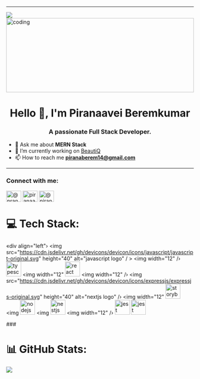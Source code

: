 

---
[![](https://visitcount.itsvg.in/api?id=berem1809&icon=0&color=0)](https://visitcount.itsvg.in)
<img src="https://media0.giphy.com/media/26tn33aiTi1jkl6H6/giphy.gif" width="100%" height="200px" alt="coding" />

<h1 align="center">Hello 👋, I'm Piranaavei Beremkumar</h1>
<h3 align="center">A passionate Full Stack Developer.</h3>





- 💬 Ask me about **MERN Stack**
- 🔭 I’m currently working on [BeautiQ](https://github.com/BeautiQ-Web-Development)
- 📫 How to reach me **piranaberem14@gmail.com**

---

### Connect with me:
<p align="left">
<a href="https://dev.to/@pranav_09" target="blank"><img align="center" src="https://raw.githubusercontent.com/rahuldkjain/github-profile-readme-generator/master/src/images/icons/Social/devto.svg" alt="@pranav_09" height="30" width="40" /></a>
<a href="https://linkedin.com/in/piranaavei beremkumar" target="blank"><img align="center" src="https://raw.githubusercontent.com/rahuldkjain/github-profile-readme-generator/master/src/images/icons/Social/linked-in-alt.svg" alt="piranaavei beremkumar" height="30" width="40" /></a>
<a href="https://medium.com/@piranaavei beremkumar" target="blank"><img align="center" src="https://raw.githubusercontent.com/rahuldkjain/github-profile-readme-generator/master/src/images/icons/Social/medium.svg" alt="@piranaavei beremkumar" height="30" width="40" /></a>
</p>


# 💻 Tech Stack:
###
«div align="left"›
<img src="https://cdn.jsdelivr.net/gh/devicons/devicon/icons/javascript/javascript-original.svg" height="40" alt="javascript logo" / >
<img width="12" /›
<img src="https://cdn.jsdelivr.net/gh/devicons/devicon/icons/typescript/typescript-original.svg" height="40" alt="typescript logo" />
<img width="12"
<img src="https://cdn.jsdelivr.net/gh/devicons/devicon/icons/react/react-original.svg" height="40" alt="react logo" />
<img width="12" /›
<img
src="https://cdn.jsdelivr.net/gh/devicons/devicon/icons/expressjs/expressjs-original.svg" height="40" alt="nextjs logo" /›
<img width="12"
<img
src="https://cdn.jsdelivr.net/gh/devicons/devicon/icons/electronjs/electronjs-original.svg" height="40" alt="storybook logo" />
<img
<img
src="https://cdn.jsdelivr.net/gh/devicons/devicon/icons/nodejs/nodejs-original.svg" height="40" alt="nodejs logo" />
<img
<img
src="https://cdn.jsdelivr.net/gh/devicons/devicon/icons/java/java-original.svg" height="40" alt="nestjs logo" />
<img
width="12" /›
<img
src="https://cdn.jsdelivr.net/gh/devicons/devicon/icons/mongodb/mongodb-plain.svg" height="40" alt="jest logo" />
<img
src="https://cdn.jsdelivr.net/gh/devicons/devicon/icons/mysql/mysql-plain.svg" height="40" alt="jest logo" />
</div>
###

# 📊 GitHub Stats:
![](https://github-readme-stats.vercel.app/api?username=berem1809&theme=dark&hide_border=false&include_all_commits=false&count_private=false)<br/>



<!-- Proudly created with GPRM ( https://gprm.itsvg.in ) -->
